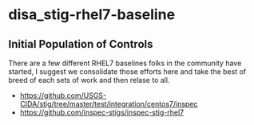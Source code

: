 # disa_stig-rhel7-baseline

## Initial Population of Controls

There are a few different RHEL7 baselines folks in the community have started, I suggest we consolidate those efforts here and take the best of breed of each sets of work and then relase to all.

  - https://github.com/USGS-CIDA/stig/tree/master/test/integration/centos7/inspec  
  - https://github.com/inspec-stigs/inspec-stig-rhel7  
